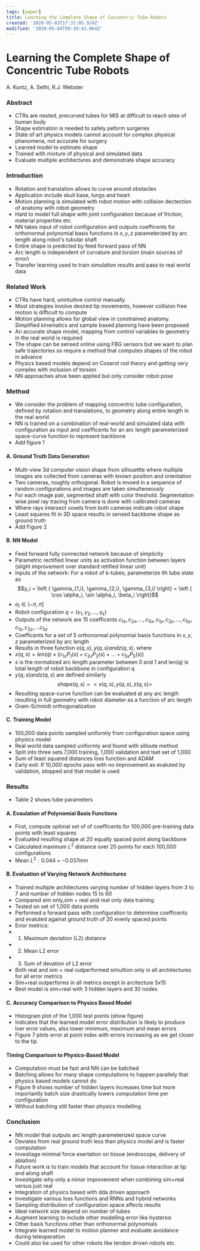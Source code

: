 ```yaml
---
tags: [paper]
title: Learning the Complete Shape of Concentric Tube Robots
created: '2020-05-03T17:31:05.924Z'
modified: '2020-05-04T09:30:42.064Z'
---
```


Learning the Complete Shape of Concentric Tube Robots
============
A. Kuntz, A. Sethi, R.J. Webster

### Abstract
* CTRs are nested, precurved  tubes for MIS at difficult to reach sites of human body
* Shape estimation is needed to safely peform surgeries
* State of art physics models cannot account for complex physical phenomena, not accurate for surgery
* Learned model to estimate shape
* Trained with mixture of physical and simulated data
* Evaluate multiple architectures and demonstrate shape accuracy

### Introduction
* Rotation and translation allows to curve around obstacles
* Application include skull base, lungs and heart
* Motion planning is simulated with robot motion with collision dectection of anatomy with robot geometry
* Hard to model full shape with joint configuration because of friction, material properties etc.
* NN takes input of robot configuration and outputs coefficents for orthonormal polynomial basis functions in $x, y, z$ parameterized by arc length along robot's tubular shaft
* Entire shape is predicted by feed forward pass of NN
* Arc length is independent of curvature and torsion (main sources of error)
* Transfer learning used to train simulation results and pass to real world data

### Related Work
* CTRs have hard, unintuitive control manually
* Most strategies involve desired tip movements, however collision free motion is difficult to compute
* Motion planning allows for global view in constrained anatomy. Simplified kinematics and sample based planning have been proposed
* An accurate shape model, mapping from control variables to geometry in the real world is required
* The shape can be sensed online using FBG sensors but we want to plan safe trajectories so require a method that computes shapes of the robot in advance
* Physics based models depend on Coserot rod theory and getting very complex with inclusion of torsion
* NN approaches ahve been applied but only consider robot pose

### Method
* We consider the problem of mapping concentric tube configuration, defined by rotation and translations, to geometry along entire length in the real world
* NN is trained on a combination of real-world and simulated data with configuration as input and coefficents for an arc length parameterized space-curve function to represent backbone
* Add figure 1

#### A. Ground Truth Data Generation
* Multi-view 3d computer vision shape from sillouettte where multiple images are collected from cameras with known position and orientation
* Two cameras, roughly orthogonal. Robot is mvoed in a sequence of random configurations and images are taken simulteneously
* For each image pair, segmented shaft with color theshold. Segmentation wise pixel ray tracing from camera is done with calibrated cameras
* Where rays intersect voxels from both cameras indicate robot shape
* Least squares fit in 3D space results in sensed backbone shape as ground truth
* Add Figure 2

#### B. NN Model
* Feed forward fully connected network because of simplicity
* Parametric rectified linear units as activation function between layers (slight improvement over standard retified linear unit)
* Inputs of the network: For a robot of k-tubes, parameterize ith tube state as
$$y_i = \left { \gamma_{1,i}, \gamma_{2,i}, \gamma_{3,i} \right} = \left { \cos \alpha_i, \sin \alpha_i, \beta_i \right}$$
* $\alpha_i \in \left(-\pi, \pi \right]$
* Robot configuration $q = (\gamma_1, \gamma_2, \dots, \gamma_k)$
* Outputs of the network are 15 coefficents $c_{1x} ,c_{2x}, \dots, c_{5x}, c_{1y}, c_{2y}, \dots, c_{5y}, c_{1z}, c_{2z}, \dots c_{5z}$
* Coefficents for a set of 5 orthonormal polynomial basis functions in $x, y, z$ parameterized by arc length
* Results in three function $x(q,s), y(q,s) and z(q,s)$, where
* $x(q,s) = len(q) \times (c_{1x}P_1(s) + c_{2x}P_2(s) + \dots + c_{5x}P_5(s))$
* $s$ is the normalized arc length parameter between 0 and 1 and len(q) is total length of robot backbone in configuration q
* $y(q,s) and z(q,s)$ are defined similarly
$$shape(q,s) = <x(q,s), y(q,s), z(q,s)>$$
* Resulting space-curve function can be evaluated at any arc length resulting in full geometry with robot diameter as a function of arc length
* Gram-Schmidt orthogonalization

#### C. Training Model
* 100,000 data points sampled uniformly from configuration space using physics model
* Real world data sampled uniformly and found with silloute method
* Split into three sets 7,000 training, 1,000 validation and tset set of 1,000
* Sum of least squared distances loss function and ADAM
* Early exit: If 10,000 epochs pass with no improvement as evaluted by validation, stopped and that model is used

### Results
* Table 2 shows tube parameters

#### A. Evaulation of Polynomial Basis Functions
* First, compute optimal set of of coefficents for 100,000 pre-training data points with least squares
* Evaluated resulting shape at 20 equally spaced point along backbone
* Calculated maximum $L^2$ distance over 20 points for each 100,000 configurations
* Mean $L^2: 0.044 +- 0.037$mm

#### B. Evaluation of Varying Network Architectures
* Trained multiple architectures varying number of hidden layers from 3 to 7 and number of hidden nodes 15 to 60
* Compared sim only,sim + real and real only data training
* Tested on set of 1,000 data points
* Performed a forward pass with configuration to determine coefficents and evaluted against ground truth of 20 evenly spaced points
* Error metrics:
* 1. Maximum deviation (L2) distance
* 2. Mean L2 error
* 3. Sum of devation of L2 error
* Both real and sim + real outperformed simultion only in all architectures for all error metrics
* Sim+real outperforms in all metrics except in arcitecture 5x15
* Best model is sim+real with 3 hidden layers and 30 nodes

#### C. Accuracy Comparison to Physics Based Model
* Histogram plot of the 1,000 test points (show figure)
* Indicates that the learned model error distribution is likely to produce loer error values, also lower minimum, maximum and mean errors
* Figure 7 plots error at point index with errors increasing as we get closer to the tip

#### Timing Comparison to Physics-Based Model
* Computation must be fast and NN can be batched
* Batching allows for many shape computations to happen parallely that physics based models cannot do
* Figure 9 shows number of hidden layers increases time but more importantly batch size drastically lowers computation time per configuration
* Without batching still faster than physics modelling

### Conclusion
* NN model that outputs arc length parameterized space curve
* Deviates from real ground truth less than physics model and is faster computation
* Investiage minimal force exertation on tissue (endoscope, delivery of ablation)
* Future work is to train models that account for tissue interaction at tip and along shaft
* Investigate why only a minor improvement when combining sim+real versus just real
* Integration of physics based with dda driven approach
* Investigate various loss functions and RNNs and hybrid networks
* Sampling distribution of configuration space affects results
* Ideal network size depend on number of tubes
* Augment learning to include other modelling error like hystersis
* Other basis functions other than orthonormal polynomials
* Integrate learned model to motion planner and evaluate avoidance during teleoperation
* Could also be used for other robots like tendon driven robots etc.





















